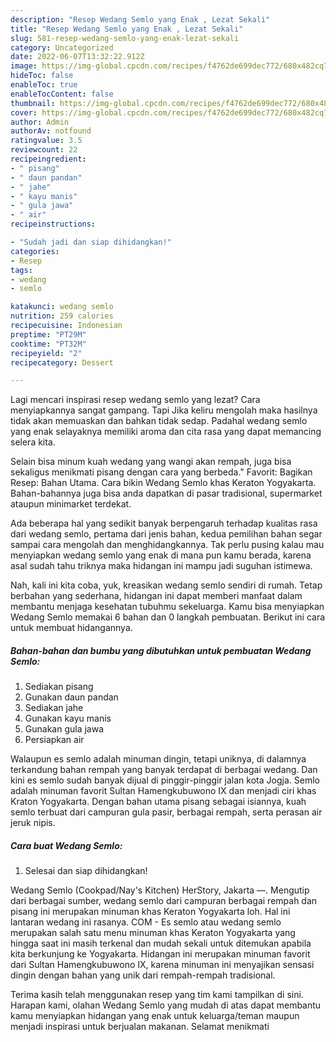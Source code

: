 ```yaml
---
description: "Resep Wedang Semlo yang Enak , Lezat Sekali"
title: "Resep Wedang Semlo yang Enak , Lezat Sekali"
slug: 581-resep-wedang-semlo-yang-enak-lezat-sekali
category: Uncategorized
date: 2022-06-07T13:32:22.912Z
image: https://img-global.cpcdn.com/recipes/f4762de699dec772/680x482cq70/wedang-semlo-foto-resep-utama.jpg
hideToc: false
enableToc: true
enableTocContent: false
thumbnail: https://img-global.cpcdn.com/recipes/f4762de699dec772/680x482cq70/wedang-semlo-foto-resep-utama.jpg
cover: https://img-global.cpcdn.com/recipes/f4762de699dec772/680x482cq70/wedang-semlo-foto-resep-utama.jpg
author: Admin
authorAv: notfound
ratingvalue: 3.5
reviewcount: 22
recipeingredient:
- " pisang"
- " daun pandan"
- " jahe"
- " kayu manis"
- " gula jawa"
- " air"
recipeinstructions:

- "Sudah jadi dan siap dihidangkan!"
categories:
- Resep
tags:
- wedang
- semlo

katakunci: wedang semlo 
nutrition: 259 calories
recipecuisine: Indonesian
preptime: "PT29M"
cooktime: "PT32M"
recipeyield: "2"
recipecategory: Dessert

---
```



Lagi mencari inspirasi resep wedang semlo yang lezat? Cara menyiapkannya sangat gampang. Tapi Jika keliru mengolah maka hasilnya tidak akan memuaskan dan bahkan tidak sedap. Padahal wedang semlo yang enak selayaknya memiliki aroma dan cita rasa yang dapat memancing selera kita.


Selain bisa minum kuah wedang yang wangi akan rempah, juga bisa sekaligus menikmati pisang dengan cara yang berbeda.&#34; Favorit: Bagikan Resep: Bahan Utama. Cara bikin Wedang Semlo khas Keraton Yogyakarta. Bahan-bahannya juga bisa anda dapatkan di pasar tradisional, supermarket ataupun minimarket terdekat.

Ada beberapa hal yang sedikit banyak berpengaruh terhadap kualitas rasa dari wedang semlo, pertama dari jenis bahan, kedua pemilihan bahan segar sampai cara mengolah dan menghidangkannya. Tak perlu pusing kalau mau menyiapkan wedang semlo yang enak di mana pun kamu berada, karena asal sudah tahu triknya maka hidangan ini mampu jadi suguhan istimewa.


Nah, kali ini kita coba, yuk, kreasikan wedang semlo sendiri di rumah. Tetap berbahan yang sederhana, hidangan ini dapat memberi manfaat dalam membantu menjaga kesehatan tubuhmu sekeluarga. Kamu bisa menyiapkan Wedang Semlo memakai 6 bahan dan 0 langkah pembuatan. Berikut ini cara untuk membuat hidangannya.

<!--inarticleads1-->

##### Bahan-bahan dan bumbu yang dibutuhkan untuk pembuatan Wedang Semlo:

1. Sediakan  pisang
1. Gunakan  daun pandan
1. Sediakan  jahe
1. Gunakan  kayu manis
1. Gunakan  gula jawa
1. Persiapkan  air


Walaupun es semlo adalah minuman dingin, tetapi uniknya, di dalamnya terkandung bahan rempah yang banyak terdapat di berbagai wedang. Dan kini es semlo sudah banyak dijual di pinggir-pinggir jalan kota Jogja. Semlo adalah minuman favorit Sultan Hamengkubuwono IX dan menjadi ciri khas Kraton Yogyakarta. Dengan bahan utama pisang sebagai isiannya, kuah semlo terbuat dari campuran gula pasir, berbagai rempah, serta perasan air jeruk nipis. 

<!--inarticleads2-->

##### Cara buat Wedang Semlo:


1. Selesai dan siap dihidangkan!

Wedang Semlo (Cookpad/Nay&#39;s Kitchen) HerStory, Jakarta —. Mengutip dari berbagai sumber, wedang semlo dari campuran berbagai rempah dan pisang ini merupakan minuman khas Keraton Yogyakarta loh. Hal ini lantaran wedang ini rasanya. COM - Es semlo atau wedang semlo merupakan salah satu menu minuman khas Keraton Yogyakarta yang hingga saat ini masih terkenal dan mudah sekali untuk ditemukan apabila kita berkunjung ke Yogyakarta. Hidangan ini merupakan minuman favorit dari Sultan Hamengkubuwono IX, karena minuman ini menyajikan sensasi dingin dengan bahan yang unik dari rempah-rempah tradisional. 

Terima kasih telah menggunakan resep yang tim kami tampilkan di sini. Harapan kami, olahan Wedang Semlo yang mudah di atas dapat membantu kamu menyiapkan hidangan yang enak untuk keluarga/teman maupun menjadi inspirasi untuk berjualan makanan. Selamat menikmati
